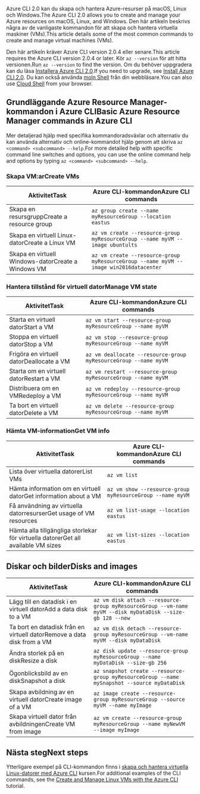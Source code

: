 <span data-ttu-id="15ea0-101">Azure CLI 2.0 kan du skapa och hantera Azure-resurser på macOS, Linux och Windows.</span><span class="sxs-lookup"><span data-stu-id="15ea0-101">The Azure CLI 2.0 allows you to create and manage your Azure resources on macOS, Linux, and Windows.</span></span> <span data-ttu-id="15ea0-102">Den här artikeln beskrivs några av de vanligaste kommandon för att skapa och hantera virtuella maskiner (VMs).</span><span class="sxs-lookup"><span data-stu-id="15ea0-102">This article details some of the most common commands to create and manage virtual machines (VMs).</span></span>

<span data-ttu-id="15ea0-103">Den här artikeln kräver Azure CLI version 2.0.4 eller senare.</span><span class="sxs-lookup"><span data-stu-id="15ea0-103">This article requires the Azure CLI version 2.0.4 or later.</span></span> <span data-ttu-id="15ea0-104">Kör `az --version` för att hitta versionen.</span><span class="sxs-lookup"><span data-stu-id="15ea0-104">Run `az --version` to find the version.</span></span> <span data-ttu-id="15ea0-105">Om du behöver uppgradera kan du läsa [Installera Azure CLI 2.0](/cli/azure/install-azure-cli).</span><span class="sxs-lookup"><span data-stu-id="15ea0-105">If you need to upgrade, see [Install Azure CLI 2.0](/cli/azure/install-azure-cli).</span></span> <span data-ttu-id="15ea0-106">Du kan också använda [moln Shell](/azure/cloud-shell/quickstart) från din webbläsare.</span><span class="sxs-lookup"><span data-stu-id="15ea0-106">You can also use [Cloud Shell](/azure/cloud-shell/quickstart) from your browser.</span></span>

## <a name="basic-azure-resource-manager-commands-in-azure-cli"></a><span data-ttu-id="15ea0-107">Grundläggande Azure Resource Manager-kommandon i Azure CLI</span><span class="sxs-lookup"><span data-stu-id="15ea0-107">Basic Azure Resource Manager commands in Azure CLI</span></span>
<span data-ttu-id="15ea0-108">Mer detaljerad hjälp med specifika kommandoradsväxlar och alternativ du kan använda alternativ och online-kommandot hjälp genom att skriva `az <command> <subcommand> --help`.</span><span class="sxs-lookup"><span data-stu-id="15ea0-108">For more detailed help with specific command line switches and options, you can use the online command help and options by typing `az <command> <subcommand> --help`.</span></span>

### <a name="create-vms"></a><span data-ttu-id="15ea0-109">Skapa VM:ar</span><span class="sxs-lookup"><span data-stu-id="15ea0-109">Create VMs</span></span>
| <span data-ttu-id="15ea0-110">Aktivitet</span><span class="sxs-lookup"><span data-stu-id="15ea0-110">Task</span></span> | <span data-ttu-id="15ea0-111">Azure CLI-kommandon</span><span class="sxs-lookup"><span data-stu-id="15ea0-111">Azure CLI commands</span></span> |
| --- | --- |
| <span data-ttu-id="15ea0-112">Skapa en resursgrupp</span><span class="sxs-lookup"><span data-stu-id="15ea0-112">Create a resource group</span></span> | `az group create --name myResourceGroup --location eastus` |
| <span data-ttu-id="15ea0-113">Skapa en virtuell Linux-dator</span><span class="sxs-lookup"><span data-stu-id="15ea0-113">Create a Linux VM</span></span> | `az vm create --resource-group myResourceGroup --name myVM --image ubuntults` |
| <span data-ttu-id="15ea0-114">Skapa en virtuell Windows-dator</span><span class="sxs-lookup"><span data-stu-id="15ea0-114">Create a Windows VM</span></span> | `az vm create --resource-group myResourceGroup --name myVM --image win2016datacenter` |

### <a name="manage-vm-state"></a><span data-ttu-id="15ea0-115">Hantera tillstånd för virtuell dator</span><span class="sxs-lookup"><span data-stu-id="15ea0-115">Manage VM state</span></span>
| <span data-ttu-id="15ea0-116">Aktivitet</span><span class="sxs-lookup"><span data-stu-id="15ea0-116">Task</span></span> | <span data-ttu-id="15ea0-117">Azure CLI-kommandon</span><span class="sxs-lookup"><span data-stu-id="15ea0-117">Azure CLI commands</span></span> |
| --- | --- |
| <span data-ttu-id="15ea0-118">Starta en virtuell dator</span><span class="sxs-lookup"><span data-stu-id="15ea0-118">Start a VM</span></span> | `az vm start --resource-group myResourceGroup --name myVM` |
| <span data-ttu-id="15ea0-119">Stoppa en virtuell dator</span><span class="sxs-lookup"><span data-stu-id="15ea0-119">Stop a VM</span></span> | `az vm stop --resource-group myResourceGroup --name myVM` |
| <span data-ttu-id="15ea0-120">Frigöra en virtuell dator</span><span class="sxs-lookup"><span data-stu-id="15ea0-120">Deallocate a VM</span></span> | `az vm deallocate --resource-group myResourceGroup --name myVM` |
| <span data-ttu-id="15ea0-121">Starta om en virtuell dator</span><span class="sxs-lookup"><span data-stu-id="15ea0-121">Restart a VM</span></span> | `az vm restart --resource-group myResourceGroup --name myVM` |
| <span data-ttu-id="15ea0-122">Distribuera om en VM</span><span class="sxs-lookup"><span data-stu-id="15ea0-122">Redeploy a VM</span></span> | `az vm redeploy --resource-group myResourceGroup --name myVM` |
| <span data-ttu-id="15ea0-123">Ta bort en virtuell dator</span><span class="sxs-lookup"><span data-stu-id="15ea0-123">Delete a VM</span></span> | `az vm delete --resource-group myResourceGroup --name myVM` |

### <a name="get-vm-info"></a><span data-ttu-id="15ea0-124">Hämta VM-information</span><span class="sxs-lookup"><span data-stu-id="15ea0-124">Get VM info</span></span>
| <span data-ttu-id="15ea0-125">Aktivitet</span><span class="sxs-lookup"><span data-stu-id="15ea0-125">Task</span></span> | <span data-ttu-id="15ea0-126">Azure CLI-kommandon</span><span class="sxs-lookup"><span data-stu-id="15ea0-126">Azure CLI commands</span></span> |
| --- | --- |
| <span data-ttu-id="15ea0-127">Lista över virtuella datorer</span><span class="sxs-lookup"><span data-stu-id="15ea0-127">List VMs</span></span> | `az vm list` |
| <span data-ttu-id="15ea0-128">Hämta information om en virtuell dator</span><span class="sxs-lookup"><span data-stu-id="15ea0-128">Get information about a VM</span></span> | `az vm show --resource-group myResourceGroup --name myVM` |
| <span data-ttu-id="15ea0-129">Få användning av virtuella datorresurser</span><span class="sxs-lookup"><span data-stu-id="15ea0-129">Get usage of VM resources</span></span> | `az vm list-usage --location eastus` |
| <span data-ttu-id="15ea0-130">Hämta alla tillgängliga storlekar för virtuella datorer</span><span class="sxs-lookup"><span data-stu-id="15ea0-130">Get all available VM sizes</span></span> | `az vm list-sizes --location eastus` |

## <a name="disks-and-images"></a><span data-ttu-id="15ea0-131">Diskar och bilder</span><span class="sxs-lookup"><span data-stu-id="15ea0-131">Disks and images</span></span>
| <span data-ttu-id="15ea0-132">Aktivitet</span><span class="sxs-lookup"><span data-stu-id="15ea0-132">Task</span></span> | <span data-ttu-id="15ea0-133">Azure CLI-kommandon</span><span class="sxs-lookup"><span data-stu-id="15ea0-133">Azure CLI commands</span></span> |
| --- | --- |
| <span data-ttu-id="15ea0-134">Lägg till en datadisk i en virtuell dator</span><span class="sxs-lookup"><span data-stu-id="15ea0-134">Add a data disk to a VM</span></span> | `az vm disk attach --resource-group myResourceGroup --vm-name myVM --disk myDataDisk --size-gb 128 --new ` |
| <span data-ttu-id="15ea0-135">Ta bort en datadisk från en virtuell dator</span><span class="sxs-lookup"><span data-stu-id="15ea0-135">Remove a data disk from a VM</span></span> | `az vm disk detach --resource-group myResourceGroup --vm-name myVM --disk myDataDisk` |
| <span data-ttu-id="15ea0-136">Ändra storlek på en disk</span><span class="sxs-lookup"><span data-stu-id="15ea0-136">Resize a disk</span></span> | `az disk update --resource-group myResourceGroup --name myDataDisk --size-gb 256` |
| <span data-ttu-id="15ea0-137">Ögonblicksbild av en disk</span><span class="sxs-lookup"><span data-stu-id="15ea0-137">Snapshot a disk</span></span> | `az snapshot create --resource-group myResourceGroup --name mySnapshot --source myDataDisk` |
| <span data-ttu-id="15ea0-138">Skapa avbildning av en virtuell dator</span><span class="sxs-lookup"><span data-stu-id="15ea0-138">Create image of a VM</span></span> | `az image create --resource-group myResourceGroup --source myVM --name myImage` |
| <span data-ttu-id="15ea0-139">Skapa virtuell dator från avbildningen</span><span class="sxs-lookup"><span data-stu-id="15ea0-139">Create VM from image</span></span> | `az vm create --resource-group myResourceGroup --name myNewVM --image myImage` |


## <a name="next-steps"></a><span data-ttu-id="15ea0-140">Nästa steg</span><span class="sxs-lookup"><span data-stu-id="15ea0-140">Next steps</span></span>
<span data-ttu-id="15ea0-141">Ytterligare exempel på CLI-kommandon finns i [skapa och hantera virtuella Linux-datorer med Azure CLI](../articles/virtual-machines/linux/tutorial-manage-vm.md) kursen.</span><span class="sxs-lookup"><span data-stu-id="15ea0-141">For additional examples of the CLI commands, see the [Create and Manage Linux VMs with the Azure CLI](../articles/virtual-machines/linux/tutorial-manage-vm.md) tutorial.</span></span>

